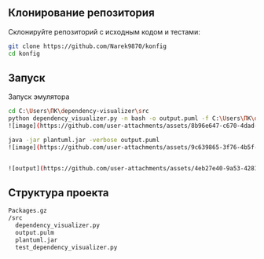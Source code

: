 ## Клонирование репозитория
Склонируйте репозиторий с исходным кодом и тестами:
```bash
git clone https://github.com/Narek9870/konfig
cd konfig
```

## Запуск
Запуск эмулятора
```bash
cd C:\Users\ПК\dependency-visualizer\src
python dependency_visualizer.py -n bash -o output.puml -f C:\Users\ПК\dependency-visualizer\Packages.gz
![image](https://github.com/user-attachments/assets/8b96e647-c670-4dad-91c5-c3ded99f928c)

java -jar plantuml.jar -verbose output.puml
![image](https://github.com/user-attachments/assets/9c639865-3f76-4b5f-b087-fc5a18ac9fae)


![output](https://github.com/user-attachments/assets/4eb27e40-9a53-4281-855a-830b65c2afd4)
```

## Структура проекта
```bash
Packages.gz
/src
  dependency_visualizer.py
  output.pulm
  plantuml.jar
  test_dependency_visualizer.py
```
